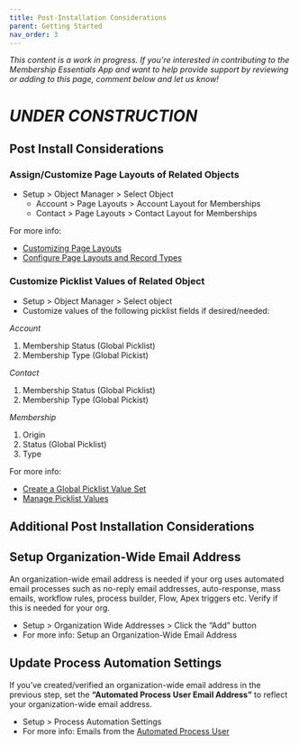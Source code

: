 ```yaml
---
title: Post-Installation Considerations
parent: Getting Started
nav_order: 3
---
```


*This content is a work in progress. If you're interested in contributing to the Membership Essentials App and want to help provide support by reviewing or adding to this page, comment below and let us know!*

# *UNDER CONSTRUCTION*

## Post Install Considerations

### Assign/Customize Page Layouts of Related Objects
* Setup > Object Manager > Select Object
  * Account > Page Layouts > Account Layout for Memberships
  * Contact > Page Layouts > Contact Layout for Memberships

For more info:
* [Customizing Page Layouts](https://help.salesforce.com/s/articleView?language=en_US&id=sf.customize_layoutcustomize_pd.htm&type=5)
* [Configure Page Layouts and Record Types](https://trailhead.salesforce.com/content/learn/modules/lightning-knowledge-setup-and-customization/configure-page-layouts-and-record-types)


### Customize Picklist Values of Related Object
* Setup > Object Manager > Select object
* Customize values of the following picklist fields if desired/needed:

 *Account*
  1.  Membership Status (Global Picklist)
  2.  Membership Type (Global Pickist)

 *Contact*
  1. Membership Status (Global Picklist)
  2. Membership Type (Global Pickist)
 
 *Membership* 
  1. Origin
  2. Status (Global Picklist)
  3. Type

For more info:
* [Create a Global Picklist Value Set](https://help.salesforce.com/s/articleView?language=en_US&id=sf.fields_creating_global_picklists.htm&type=5)
* [Manage Picklist Values](https://trailhead.salesforce.com/content/learn/modules/picklist_admin/picklist_admin_manage)


## Additional Post Installation Considerations

## Setup Organization-Wide Email Address
An organization-wide email address is needed if your org uses automated email processes such as no-reply email addresses, auto-response, mass emails, workflow rules, process builder, Flow, Apex triggers etc. Verify if this is needed for your org.
* Setup > Organization Wide Addresses > Click the “Add” button
* For more info: Setup an Organization-Wide Email Address

## Update Process Automation Settings
If you’ve created/verified an organization-wide email address in the previous step, set the **“Automated Process User Email Address”** to reflect your organization-wide email address. 
* Setup > Process Automation Settings
* For more info: Emails from the [Automated Process User](https://help.salesforce.com/s/articleView?id=release-notes.rn_forcecom_flow_set_from_email_address_for_automated_process_user.htm&release=226&type=5)

